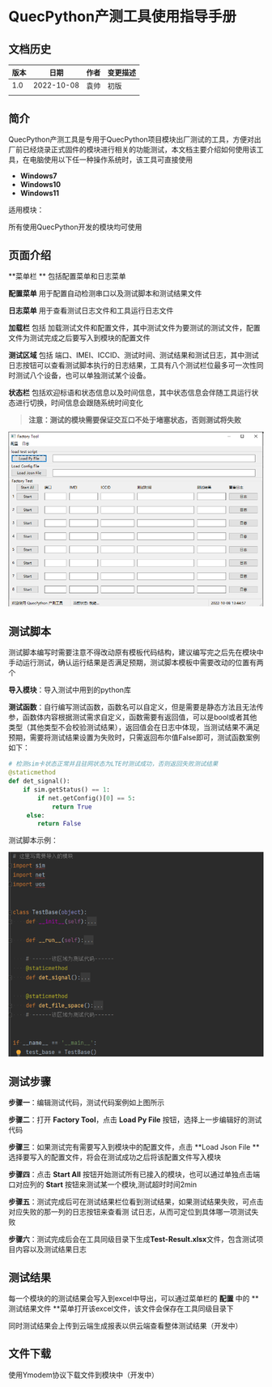 # QuecPython产测工具使用指导手册

## 文档历史

| 版本 | 日期       | 作者 | 变更描述 |
| ---- | ---------- | ---- | -------- |
| 1.0  | 2022-10-08 | 袁帅 | 初版     |
|      |            |      |          |



## 简介

QuecPython产测工具是专用于QuecPython项目模块出厂测试的工具，方便对出厂前已经烧录正式固件的模块进行相关的功能测试，本文档主要介绍如何使用该工具，在电脑使用以下任一种操作系统时，该工具可直接使用

- **Windows7**
- **Windows10**
- **Windows11**

适用模块：

所有使用QuecPython开发的模块均可使用

## 页面介绍

**菜单栏 ** 包括配置菜单和日志菜单

**配置菜单** 用于配置自动检测串口以及测试脚本和测试结果文件

**日志菜单** 用于查看测试日志文件和工具运行日志文件	

**加载栏** 包括 加载测试文件和配置文件，其中测试文件为要测试的测试文件，配置文件为测试完成之后要写入到模块的配置文件

**测试区域** 包括 端口、IMEI、ICCID、测试时间、测试结果和测试日志，其中测试日志按钮可以查看测试脚本执行的日志结果，工具有八个测试栏位最多可一次性同时测试八个设备，也可以单独测试某个设备。

**状态栏** 包括欢迎标语和状态信息以及时间信息，其中状态信息会伴随工具运行状态进行切换，时间信息会跟随系统时间变化

> **注意：测试的模块需要保证交互口不处于堵塞状态，否则测试将失败**

![1665207910586](media\1665207910586.png)

## 测试脚本

测试脚本编写时需要注意不得改动原有模板代码结构，建议编写完之后先在模块中手动运行测试，确认运行结果是否满足预期，测试脚本模板中需要改动的位置有两个

**导入模块**：导入测试中用到的python库

**测试函数**：自行编写测试函数，函数名可以自定义，但是需要是静态方法且无法传参，函数体内容根据测试需求自定义，函数需要有返回值，可以是bool或者其他类型（其他类型不会校验测试结果），返回值会在日志中体现，当测试结果不满足预期，需要将测试结果设置为失败时，只需返回布尔值False即可，测试函数案例如下：

```python
# 检测sim卡状态正常并且驻网状态为LTE时测试成功，否则返回失败测试结果
@staticmethod
def det_signal():
	if sim.getStatus() == 1:
		if net.getConfig()[0] == 5:
			return True
     else:
     	return False
```

测试脚本示例：

![1665208145345](media\1665208145345.png)





## 测试步骤

**步骤一**：编辑测试代码，测试代码案例如上图所示

**步骤二**：打开 **Factory Tool**，点击 **Load Py File** 按钮，选择上一步编辑好的测试代码

**步骤三**：如果测试完有需要写入到模块中的配置文件，点击 **Load Json File **选择要写入的配置文件，将会在测试成功之后将该配置文件写入模块

**步骤四**：点击 **Start All** 按钮开始测试所有已接入的模块，也可以通过单独点击端口对应列的 **Start** 按钮来测试某一个模块,测试超时时间2min

**步骤五**：测试完成后可在测试结果栏位看到测试结果，如果测试结果失败，可点击对应失败的那一列的日志按钮来查看测					   试日志，从而可定位到具体哪一项测试失败

**步骤六**：测试完成后会在工具同级目录下生成**Test-Result.xlsx**文件，包含测试项目内容以及测试结果日志

## 测试结果

每一个模块的的测试结果会写入到excel中导出，可以通过菜单栏的 **配置** 中的 **测试结果文件 **菜单打开该excel文件，该文件会保存在工具同级目录下

同时测试结果会上传到云端生成报表以供云端查看整体测试结果（开发中）

## 文件下载

使用Ymodem协议下载文件到模块中（开发中）
